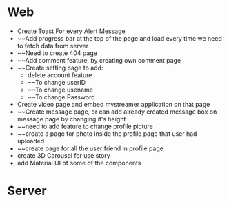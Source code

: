 # Web
* Create Toast For every Alert Message
* ~~Add progress bar at the top of the page and load every time we need to fetch data from server
* ~~Need to create 404 page
* ~~Add comment feature, by creating own comment page
* ~~Create setting page to add:
  * delete account feature
  * ~~To change userID
  * ~~To change usename
  * ~~To change Password
* Create video page and embed mvstreamer application on that page
* ~~Create message page, or can add already created message box on message page by changing it's height
* ~~need to add feature to change profile picture
* ~~create a page for photo inside the profile page that user had uploaded
* ~~create page for all the user friend in profile page
* create 3D Carousel for use story
* add Material UI of some of the components

# Server
